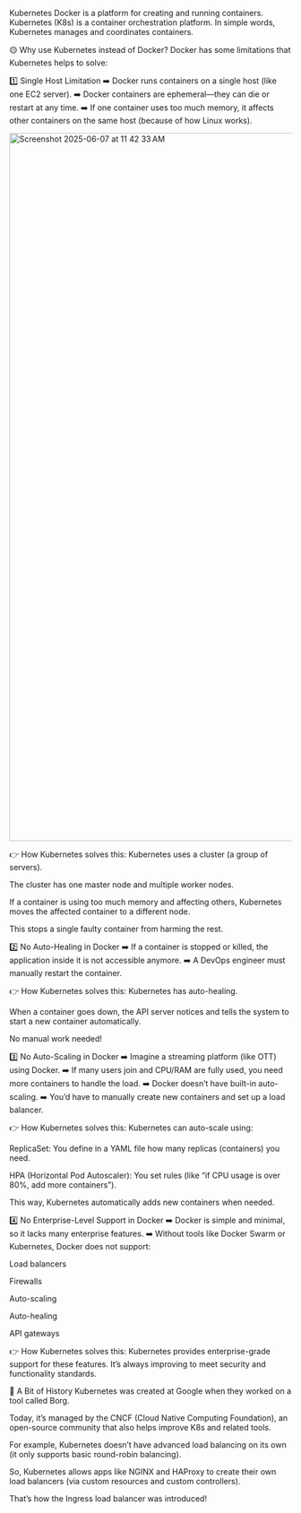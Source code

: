Kubernetes
Docker is a platform for creating and running containers.
Kubernetes (K8s) is a container orchestration platform.
In simple words, Kubernetes manages and coordinates containers.

🟡 Why use Kubernetes instead of Docker?
Docker has some limitations that Kubernetes helps to solve:

1️⃣ Single Host Limitation
➡️ Docker runs containers on a single host (like one EC2 server).
➡️ Docker containers are ephemeral—they can die or restart at any time.
➡️ If one container uses too much memory, it affects other containers on the same host (because of how Linux works).

<img width="1264" alt="Screenshot 2025-06-07 at 11 42 33 AM" src="https://github.com/user-attachments/assets/efe440b8-9291-4349-a432-c338a4e21331" />


👉 How Kubernetes solves this:
Kubernetes uses a cluster (a group of servers).

The cluster has one master node and multiple worker nodes.

If a container is using too much memory and affecting others, Kubernetes moves the affected container to a different node.

This stops a single faulty container from harming the rest.

2️⃣ No Auto-Healing in Docker
➡️ If a container is stopped or killed, the application inside it is not accessible anymore.
➡️ A DevOps engineer must manually restart the container.

👉 How Kubernetes solves this:
Kubernetes has auto-healing.

When a container goes down, the API server notices and tells the system to start a new container automatically.

No manual work needed!

3️⃣ No Auto-Scaling in Docker
➡️ Imagine a streaming platform (like OTT) using Docker.
➡️ If many users join and CPU/RAM are fully used, you need more containers to handle the load.
➡️ Docker doesn’t have built-in auto-scaling.
➡️ You’d have to manually create new containers and set up a load balancer.

👉 How Kubernetes solves this:
Kubernetes can auto-scale using:

ReplicaSet: You define in a YAML file how many replicas (containers) you need.

HPA (Horizontal Pod Autoscaler): You set rules (like “if CPU usage is over 80%, add more containers”).

This way, Kubernetes automatically adds new containers when needed.

4️⃣ No Enterprise-Level Support in Docker
➡️ Docker is simple and minimal, so it lacks many enterprise features.
➡️ Without tools like Docker Swarm or Kubernetes, Docker does not support:

Load balancers

Firewalls

Auto-scaling

Auto-healing

API gateways

👉 How Kubernetes solves this:
Kubernetes provides enterprise-grade support for these features.
It’s always improving to meet security and functionality standards.

🌟 A Bit of History
Kubernetes was created at Google when they worked on a tool called Borg.

Today, it’s managed by the CNCF (Cloud Native Computing Foundation), an open-source community that also helps improve K8s and related tools.

For example, Kubernetes doesn’t have advanced load balancing on its own (it only supports basic round-robin balancing).

So, Kubernetes allows apps like NGINX and HAProxy to create their own load balancers (via custom resources and custom controllers).

That’s how the Ingress load balancer was introduced!
